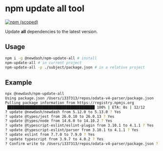 # npm update all tool

[![npm (scoped)](https://img.shields.io/npm/v/@newdash/npm-update-all?label=@newdash/npm-update-all)](https://www.npmjs.com/package/@newdash/npm-update-all)

Update **all** dependencies to the latest version.

## Usage

```bash
npm i -g @newdash/npm-update-all # install
npm-update-all # in current project
npm-update-all -p ./subject/package.json # in a relative project
```

## Example

```bash
npx @newdash/npm-update-all
Using package.json /Users/i337313/repos/odata-v4-parser/package.json
Pulling package information from https://registry.npmjs.org
 ████████████████████████████████████████ 100% | ETA: 0s | 12/12
? update @newdash/newdash from 5.12.0 to 5.13.0 ? Yes
? update @types/jest from 26.0.10 to 26.0.13 ? Yes
? update @types/node from 14.6.0 to 14.10.2 ? Yes
? update @typescript-eslint/eslint-plugin from 3.10.1 to 4.1.1 ? Yes
? update @typescript-eslint/parser from 3.10.1 to 4.1.1 ? Yes
? update eslint from 7.7.0 to 7.9.0 ? Yes
? update typescript from 3.9.7 to 4.0.2 ? Yes
? Confirm write to /Users/i337313/repos/odata-v4-parser/package.json ? Yes
```